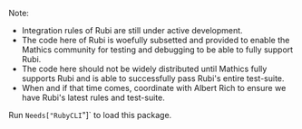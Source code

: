Note:

* Integration rules of Rubi are still under active development.
* The code here of Rubi is woefully subsetted and provided to enable the Mathics community for testing and debugging to be able to fully support Rubi.
* The code here should not be widely distributed until Mathics fully supports Rubi and is able to successfully pass Rubi's entire test-suite.
* When and if that time comes, coordinate with Albert Rich to ensure we have Rubi's latest rules and test-suite.

Run `Needs["RubyCLI`"]` to load this package.

